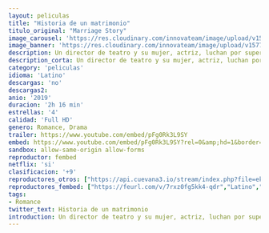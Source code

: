 ```yaml
---
layout: peliculas
title: "Historia de un matrimonio"
titulo_original: "Marriage Story"
image_carousel: 'https://res.cloudinary.com/innovateam/image/upload/v1577302620/matrimonio-min_ttdeuk.jpg'
image_banner: 'https://res.cloudinary.com/innovateam/image/upload/v1577302616/maxresdefault_1_-min_1_l4j8ms.jpg'
description: Un director de teatro y su mujer, actriz, luchan por superar un divorcio que les lleva al extremo tanto en lo personal como en lo creativo.
description_corta: Un director de teatro y su mujer, actriz, luchan por superar un divorcio que les lleva al extremo tanto en lo personal como en lo creativo.
category: 'peliculas'
idioma: 'Latino'
descargas: 'no'
descargas2:
anio: '2019'
duracion: '2h 16 min'
estrellas: '4'
calidad: 'Full HD'
genero: Romance, Drama
trailer: https://www.youtube.com/embed/pFg0Rk3L9SY
embed: https://www.youtube.com/embed/pFg0Rk3L9SY?rel=0&amp;hd=1&border=0&wmode=opaque&enablejsapi=1&modestbranding=1&controls=1&showinfo=1
sandbox: allow-same-origin allow-forms
reproductor: fembed
netflix: 'si'
clasificacion: '+9'
reproductores_otros: ["https://api.cuevana3.io/stream/index.php?file=ek5lbm9xYWNrS0xYMTZLa2xNbkdvY3ZTb3BtZng4TGp6ZFpobGFMUGtOVFYySmlocU5XTzJkRE1tcHFuajVPb2w1eGphMkhEMGVQWDA2S21ZY1hRNEpQWHAybHBsNVNsbVplU2ZuUzJ3THVva2FDaVp3PT0","Latino","https://gdriveplayer.me/embed2.php?link=Tq16Q7ujuWK3Ca5D4QEgoATUI5umtr7B79ap0%252BXVxpjA8YU1a%252BGRTmqKMzJ0ZOMYXFSnzxDNFbI83HkPH1QKJCqm9%252FIkks%252BgdNrhLVhit9Ojqsfxp7KGz6ciNpXPc1F9kAaoB6BhqU0sMafvQEvX0uip5Ou3dTPusIw22DIORgXBehnQvuINbrSdC38WibgZkRscO%252BRTD%252FSbYXjIeanSzg","Latino","https://mstream.website/uyxyo0io6s8h","Latino"]
reproductores_fembed: ["https://feurl.com/v/7rxz0fg5kk4-qdr","Latino","https://feurl.com/v/0pgqysldy18k63p","Latino","https://feurl.com/v/7rxz0fg5kk4-qdr","Latino","https://feurl.com/v/pkekqcm4e6q7yd6","Latino"]
tags:
- Romance
twitter_text: Historia de un matrimonio
introduction: Un director de teatro y su mujer, actriz, luchan por superar un divorcio que les lleva al extremo tanto en lo personal como en lo creativo.
---
```













